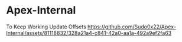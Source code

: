 # Apex-Internal
To Keep Working Update Offsets 
https://github.com/Sudo0x22/Apex-Internal/assets/81118832/328a21a4-c841-42a0-aa1a-492a9ef2fa63

